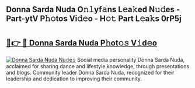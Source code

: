 ## Donna Sarda Nuda O𝚗𝚕yf𝚊ns L𝚎a𝚔ed N𝚞𝚍es - Part-ytV P𝚑𝚘tos Vi𝚍𝚎o - H𝚘𝚝 Part L𝚎a𝚔s 0rP5j

# <h2><a href="http://kf8o0w.oniu.top/?m=Donna+Sarda+Nuda">🔗👉 🔴 Donna Sarda Nuda P𝚑ot𝚘𝚜 V𝚒d𝚎o</a></h2>

[![Donna Sarda Nuda Nu𝚍e𝚜](https://i.imgur.com/0qMVB7G.gif)](http://kf8o0w.oniu.top/?m=Donna+Sarda+Nuda)
Social media personality Donna Sarda Nuda, acclaimed for sharing dance and lifestyle knowledge, through presentations and blogs. Community leader Donna Sarda Nuda, recognized for their leadership and dedication to improving their community.  
